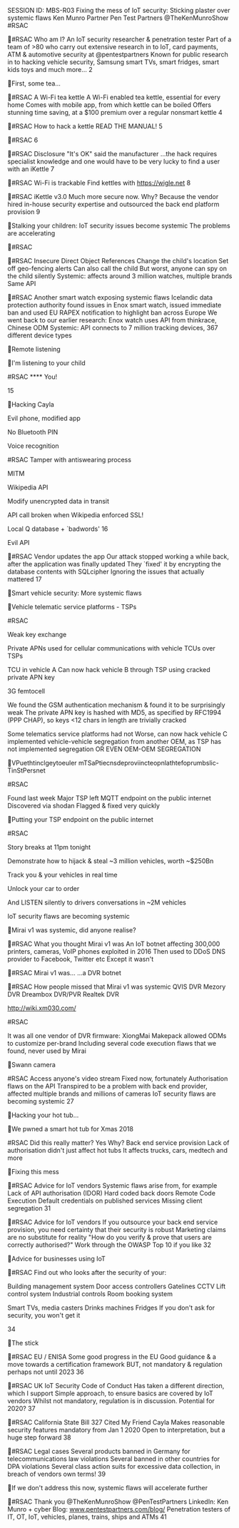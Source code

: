 SESSION ID: MBS-R03
Fixing the mess of IoT security:
Sticking plaster over systemic flaws
Ken Munro
Partner Pen Test Partners @TheKenMunroShow
#RSAC

#RSAC
Who am I?
An IoT security researcher & penetration tester
Part of a team of >80 who carry out extensive research in to IoT, card payments, ATM & automotive security at @pentestpartners
Known for public research in to hacking vehicle security, Samsung smart TVs, smart fridges, smart kids toys and much more...
2

First, some tea...

#RSAC
A Wi-Fi tea kettle
A Wi-Fi enabled tea kettle, essential for every home
Comes with mobile app, from which kettle can be boiled
Offers stunning time saving, at a $100 premium over a regular nonsmart kettle
4

#RSAC
How to hack a kettle
READ THE MANUAL!
5

#RSAC
6

#RSAC
Disclosure
"It's OK" said the manufacturer ...the hack requires specialist knowledge and one would have to be very lucky to find a user with an iKettle
7

#RSAC
Wi-Fi is trackable
Find kettles with https://wigle.net
8

#RSAC
iKettle v3.0
Much more secure now. Why?
Because the vendor hired in-house security expertise and outsourced the back end platform provision
9

Stalking your children: IoT security issues become systemic The problems are accelerating

#RSAC

#RSAC
Insecure Direct Object References
Change the child's location
Set off geo-fencing alerts
Can also call the child
But worst, anyone can spy on the child silently
Systemic: affects around 3 million watches, multiple brands Same API

#RSAC
Another smart watch exposing systemic flaws
Icelandic data protection authority found issues in Enox smart watch, issued immediate ban and used EU RAPEX notification to highlight ban across Europe
We went back to our earlier research:
Enox watch uses API from thinkrace, Chinese ODM
Systemic: API connects to 7 million tracking devices, 367 different device types

Remote listening

I'm listening to your
child

#RSAC
**** You!

15

Hacking Cayla

Evil phone, modified app

No Bluetooth PIN

Voice recognition

#RSAC
Tamper with antiswearing process

MITM

Wikipedia API

Modify unencrypted data in transit

API call broken when Wikipedia enforced SSL!

Local Q database + `badwords'
16

Evil API

#RSAC
Vendor updates the app
Our attack stopped working a while back, after the application was finally updated They `fixed' it by encrypting the database contents with SQLcipher
Ignoring the issues that actually mattered
17

Smart vehicle security: More systemic flaws

Vehicle telematic service platforms - TSPs

#RSAC

Weak key exchange

Private APNs used for cellular communications with vehicle TCUs over TSPs

TCU in vehicle A
Can now hack vehicle B through TSP using
cracked private APN key

3G femtocell

We found the GSM authentication mechanism & found it to be surprisingly weak
The private APN key is hashed with MD5, as specified by RFC1994 (PPP CHAP), so keys <12 chars in length are trivially cracked

Some telematics service platforms had not Worse, can now hack vehicle C implemented vehicle-vehicle segregation
from another OEM, as TSP has
not implemented segregation OR EVEN OEM-OEM SEGREGATION

VPuethtinclgeytoeuler mTSaPtiecnsdeproviincteopnlathtefoprumbslic- TinStPersnet

#RSAC

Found last week
Major TSP left MQTT endpoint on the public internet
Discovered via shodan
Flagged & fixed very quickly

Putting your TSP endpoint on the public internet

#RSAC

Story breaks at 11pm tonight

Demonstrate how to hijack & steal ~3 million vehicles, worth ~$250Bn

Track you & your vehicles in real time

Unlock your car to order

And LISTEN silently to drivers conversations in ~2M vehicles

IoT security flaws are becoming systemic

Mirai v1 was systemic, did anyone realise?

#RSAC
What you thought Mirai v1 was An IoT botnet affecting 300,000 printers, cameras, VoIP phones exploited in 2016 Then used to DDoS DNS provider to Facebook, Twitter etc Except it wasn't

#RSAC
Mirai v1 was... ...a DVR botnet

#RSAC
How people missed that Mirai v1 was systemic
QVIS DVR
Mezory DVR Dreambox DVR/PVR Realtek DVR

http://wiki.xm030.com/

#RSAC

It was all one vendor of DVR firmware: XiongMai Makepack allowed ODMs to customize per-brand Including several code execution flaws that we found, never used by Mirai

Swann camera

#RSAC
Access anyone's video stream Fixed now, fortunately Authorisation flaws on the API Transpired to be a problem with back end provider, affected multiple brands and millions of cameras IoT security flaws are becoming systemic
27

Hacking your hot tub...

We pwned a smart hot tub for Xmas 2018

#RSAC
Did this really matter?
Yes
Why?
Back end service provision
Lack of authorisation didn't just affect hot tubs
It affects trucks, cars, medtech and more

Fixing this mess

#RSAC
Advice for IoT vendors
Systemic flaws arise from, for example
Lack of API authorisation (IDOR) Hard coded back doors Remote Code Execution Default credentials on published services Missing client segregation
31

#RSAC
Advice for IoT vendors
If you outsource your back end service provision, you need certainty that their security is robust
Marketing claims are no substitute for reality
"How do you verify & prove that users are correctly authorised?"
Work through the OWASP Top 10 if you like
32

Advice for businesses using IoT

#RSAC
Find out who looks after the security of your:

Building management system Door access controllers Gatelines CCTV Lift control system Industrial controls Room booking system

Smart TVs, media casters Drinks machines Fridges
If you don't ask for security, you won't get it

34

The stick

#RSAC
EU / ENISA
Some good progress in the EU
Good guidance & a move towards a certification framework
BUT, not mandatory & regulation perhaps not until 2023
36

#RSAC
UK IoT Security Code of Conduct
Has taken a different direction, which I support
Simple approach, to ensure basics are covered by IoT vendors
Whilst not mandatory, regulation is in discussion. Potential for 2020?
37

#RSAC
California State Bill 327
Cited My Friend Cayla
Makes reasonable security features mandatory from Jan 1 2020
Open to interpretation, but a huge step forward
38

#RSAC
Legal cases
Several products banned in Germany for telecommunications law violations
Several banned in other countries for DPA violations
Several class action suits for excessive data collection, in breach of vendors own terms!
39

If we don't address this now, systemic flaws will accelerate further

#RSAC
Thank you
@TheKenMunroShow @PenTestPartners LinkedIn: Ken Munro + cyber Blog: www.pentestpartners.com/blog/ Penetration testers of IT, OT, IoT, vehicles, planes, trains, ships and ATMs
41

